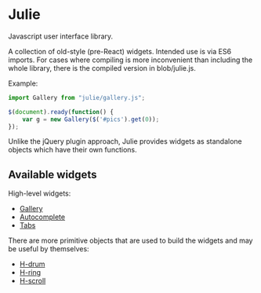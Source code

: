 # Julie

Javascript user interface library.

A collection of old-style (pre-React) widgets. Intended use is via ES6 imports.
For cases where compiling is more inconvenient than including the whole library,
there is the compiled version in blob/julie.js.

Example:

```js
import Gallery from "julie/gallery.js";

$(document).ready(function() {
	var g = new Gallery($('#pics').get(0));
});
```

Unlike the jQuery plugin approach, Julie provides widgets as standalone objects
which have their own functions.


## Available widgets

High-level widgets:

* [Gallery](gallery.md)
* [Autocomplete](autocomplete.md)
* [Tabs](tabs.md)

There are more primitive objects that are used to build the widgets and may be
useful by themselves:

* [H-drum](hdrum.md)
* [H-ring](hring.md)
* [H-scroll](hscroll.md)
